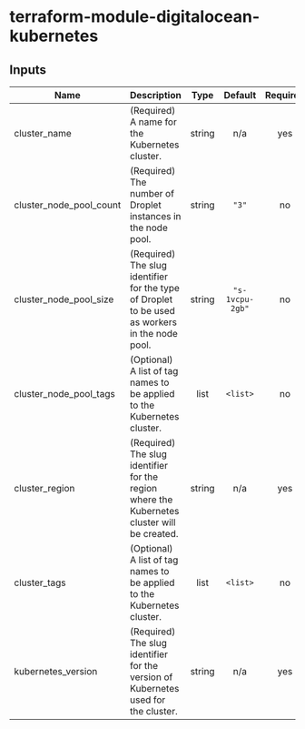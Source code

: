 # terraform-module-digitalocean-kubernetes

## Inputs

| Name | Description | Type | Default | Required |
|------|-------------|:----:|:-----:|:-----:|
| cluster\_name | (Required) A name for the Kubernetes cluster. | string | n/a | yes |
| cluster\_node\_pool\_count | (Required) The number of Droplet instances in the node pool. | string | `"3"` | no |
| cluster\_node\_pool\_size | (Required) The slug identifier for the type of Droplet to be used as workers in the node pool. | string | `"s-1vcpu-2gb"` | no |
| cluster\_node\_pool\_tags | (Optional) A list of tag names to be applied to the Kubernetes cluster. | list | `<list>` | no |
| cluster\_region | (Required) The slug identifier for the region where the Kubernetes cluster will be created. | string | n/a | yes |
| cluster\_tags | (Optional) A list of tag names to be applied to the Kubernetes cluster. | list | `<list>` | no |
| kubernetes\_version | (Required) The slug identifier for the version of Kubernetes used for the cluster. | string | n/a | yes |
